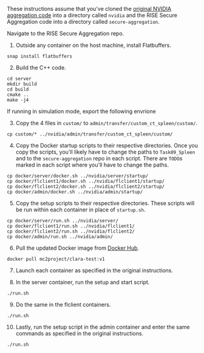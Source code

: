 These instructions assume that you've cloned the [original NVIDIA aggregation code](https://drive.google.com/drive/u/0/folders/1Y2Hk9YCI12aF3MUA8Yxi6PMx5BEp8Pk2) into a directory called `nvidia` and the RISE Secure Aggregation code into a directory called `secure-aggregation`.

Navigate to the RISE Secure Aggregation repo.

1. Outside any container on the host machine, install Flatbuffers.

```
snap install flatbuffers
```

2. Build the C++ code.

```
cd server
mkdir build
cd build
cmake ..
make -j4
```

If running in simulation mode, export the following envrione

3. Copy the 4 files in `custom/` to `admin/transfer/custom_ct_spleen/custom/`. 

```
cp custom/* ../nvidia/admin/transfer/custom_ct_spleen/custom/
```

4. Copy the Docker startup scripts to their respective directories. Once you copy the scripts, you'll likely have to change the paths to `Task09_Spleen` and to the `secure-aggregation` repo in each script. There are `TODO`s marked in each script where you'll have to change the paths.

```
cp docker/server/docker.sh ../nvidia/server/startup/
cp docker/flclient1/docker.sh ../nvidia/flclient1/startup/
cp docker/flclient2/docker.sh ../nvidia/flclient2/startup/
cp docker/admin/docker.sh ../nvidia/admin/startup/
```

5. Copy the setup scripts to their respective directories. These scripts will be run within each container in place of `startup.sh`.

```
cp docker/server/run.sh ../nvidia/server/
cp docker/flclient1/run.sh ../nvidia/flclient1/
cp docker/flclient2/run.sh ../nvidia/flclient2/
cp docker/admin/run.sh ../nvidia/admin/
```

6. Pull the updated Docker image from [Docker Hub](https://hub.docker.com/repository/docker/mc2project/clara-test). 

```
docker pull mc2project/clara-test:v1
```

7. Launch each container as specified in the original instructions.

8. In the server container, run the setup and start script.

```
./run.sh
```

9. Do the same in the flclient containers.

```
./run.sh
```

10. Lastly, run the setup script in the admin container and enter the same commands as specified in the original instructions.

```
./run.sh
```

